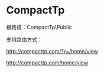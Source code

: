 # CompactTp

根路径：CompactTp\Public

支持路由方式：

http://compacttp.com/?r=/home/view

http://compacttp.com/home/view